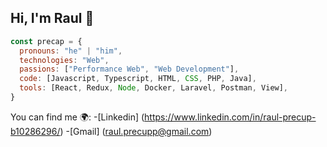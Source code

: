 ## Hi, I'm Raul 👋
```js
const precap = {
  pronouns: "he" | "him",
  technologies: "Web",
  passions: ["Performance Web", "Web Development"],
  code: [Javascript, Typescript, HTML, CSS, PHP, Java],
  tools: [React, Redux, Node, Docker, Laravel, Postman, View],
}
```
You can find me 🌍:
-[Linkedin] (https://www.linkedin.com/in/raul-precup-b10286296/)
-[Gmail] (raul.precupp@gmail.com)


<!--
**Raul-Precup/Raul-Precup** is a ✨ _special_ ✨ repository because its `README.md` (this file) appears on your GitHub profile.

Here are some ideas to get you started:

- 🔭 I’m currently working on ...
- 🌱 I’m currently learning ...
- 👯 I’m looking to collaborate on ...
- 🤔 I’m looking for help with ...
- 💬 Ask me about ...
- 📫 How to reach me: ...
- 😄 Pronouns: ...
- ⚡ Fun fact: ...
-->
